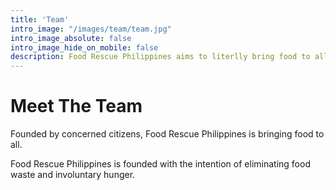 ```yaml
---
title: 'Team'
intro_image: "/images/team/team.jpg"
intro_image_absolute: false
intro_image_hide_on_mobile: false
description: Food Rescue Philippines aims to literlly bring food to all.
---
```


# Meet The Team

Founded by concerned citizens, Food Rescue Philippines is bringing food to all.

Food Rescue Philippines is founded with the intention of eliminating food waste and involuntary hunger.
